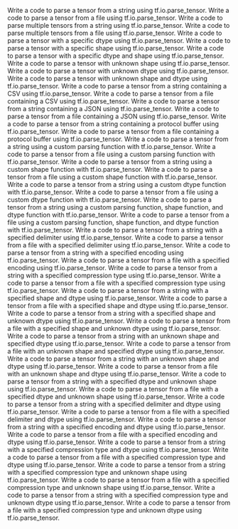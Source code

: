 Write a code to parse a tensor from a string using tf.io.parse_tensor.
Write a code to parse a tensor from a file using tf.io.parse_tensor.
Write a code to parse multiple tensors from a string using tf.io.parse_tensor.
Write a code to parse multiple tensors from a file using tf.io.parse_tensor.
Write a code to parse a tensor with a specific dtype using tf.io.parse_tensor.
Write a code to parse a tensor with a specific shape using tf.io.parse_tensor.
Write a code to parse a tensor with a specific dtype and shape using tf.io.parse_tensor.
Write a code to parse a tensor with unknown shape using tf.io.parse_tensor.
Write a code to parse a tensor with unknown dtype using tf.io.parse_tensor.
Write a code to parse a tensor with unknown shape and dtype using tf.io.parse_tensor.
Write a code to parse a tensor from a string containing a CSV using tf.io.parse_tensor.
Write a code to parse a tensor from a file containing a CSV using tf.io.parse_tensor.
Write a code to parse a tensor from a string containing a JSON using tf.io.parse_tensor.
Write a code to parse a tensor from a file containing a JSON using tf.io.parse_tensor.
Write a code to parse a tensor from a string containing a protocol buffer using tf.io.parse_tensor.
Write a code to parse a tensor from a file containing a protocol buffer using tf.io.parse_tensor.
Write a code to parse a tensor from a string using a custom parsing function with tf.io.parse_tensor.
Write a code to parse a tensor from a file using a custom parsing function with tf.io.parse_tensor.
Write a code to parse a tensor from a string using a custom shape function with tf.io.parse_tensor.
Write a code to parse a tensor from a file using a custom shape function with tf.io.parse_tensor.
Write a code to parse a tensor from a string using a custom dtype function with tf.io.parse_tensor.
Write a code to parse a tensor from a file using a custom dtype function with tf.io.parse_tensor.
Write a code to parse a tensor from a string using a custom parsing function, shape function, and dtype function with tf.io.parse_tensor.
Write a code to parse a tensor from a file using a custom parsing function, shape function, and dtype function with tf.io.parse_tensor.
Write a code to parse a tensor from a string with a specified delimiter using tf.io.parse_tensor.
Write a code to parse a tensor from a file with a specified delimiter using tf.io.parse_tensor.
Write a code to parse a tensor from a string with a specified encoding using tf.io.parse_tensor.
Write a code to parse a tensor from a file with a specified encoding using tf.io.parse_tensor.
Write a code to parse a tensor from a string with a specified compression type using tf.io.parse_tensor.
Write a code to parse a tensor from a file with a specified compression type using tf.io.parse_tensor.
Write a code to parse a tensor from a string with a specified shape and dtype using tf.io.parse_tensor.
Write a code to parse a tensor from a file with a specified shape and dtype using tf.io.parse_tensor.
Write a code to parse a tensor from a string with a specified shape and unknown dtype using tf.io.parse_tensor.
Write a code to parse a tensor from a file with a specified shape and unknown dtype using tf.io.parse_tensor.
Write a code to parse a tensor from a string with an unknown shape and specified dtype using tf.io.parse_tensor.
Write a code to parse a tensor from a file with an unknown shape and specified dtype using tf.io.parse_tensor.
Write a code to parse a tensor from a string with an unknown shape and dtype using tf.io.parse_tensor.
Write a code to parse a tensor from a file with an unknown shape and dtype using tf.io.parse_tensor.
Write a code to parse a tensor from a string with a specified dtype and unknown shape using tf.io.parse_tensor.
Write a code to parse a tensor from a file with a specified dtype and unknown shape using tf.io.parse_tensor.
Write a code to parse a tensor from a string with a specified delimiter and dtype using tf.io.parse_tensor.
Write a code to parse a tensor from a file with a specified delimiter and dtype using tf.io.parse_tensor.
Write a code to parse a tensor from a string with a specified encoding and dtype using tf.io.parse_tensor.
Write a code to parse a tensor from a file with a specified encoding and dtype using tf.io.parse_tensor.
Write a code to parse a tensor from a string with a specified compression type and dtype using tf.io.parse_tensor.
Write a code to parse a tensor from a file with a specified compression type and dtype using tf.io.parse_tensor.
Write a code to parse a tensor from a string with a specified compression type and unknown shape using tf.io.parse_tensor.
Write a code to parse a tensor from a file with a specified compression type and unknown shape using tf.io.parse_tensor.
Write a code to parse a tensor from a string with a specified compression type and unknown dtype using tf.io.parse_tensor.
Write a code to parse a tensor from a file with a specified compression type and unknown dtype using tf.io.parse_tensor.